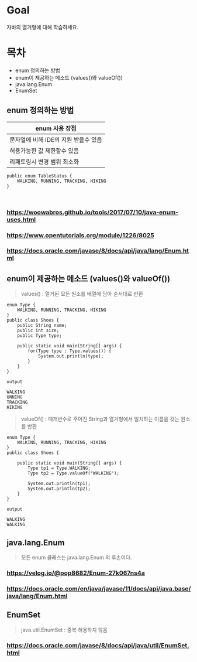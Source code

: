 # Goal

자바의 열거형에 대해 학습하세요.

# 목차

- enum 정의하는 방법
- enum이 제공하는 메소드 (values()와 valueOf())
- java.lang.Enum
- EnumSet

## enum 정의하는 방법

| enum 사용 장점                       |
| ------------------------------------ |
| 문자열에 비해 IDE의 지원 받을수 있음 |
| 허용가능한 값 제한할수 있음          |
| 리패토링시 변경 범위 최소화          |

```
public enum TableStatus {
    WALKING, RUNNING, TRACKING, HIKING
}
```

<br>

### https://woowabros.github.io/tools/2017/07/10/java-enum-uses.html

### https://www.opentutorials.org/module/1226/8025

### https://docs.oracle.com/javase/8/docs/api/java/lang/Enum.html

## enum이 제공하는 메소드 (values()와 valueOf())

> values() : 열거된 모든 원소를 배열에 담아 순서대로 반환

```
enum Type {
    WALKING, RUNNING, TRACKING, HIKING
}
public class Shoes {
    public String name;
    public int size;
    public Type type;

    public static void main(String[] args) {
        for(Type type : Type.values()) {
            System.out.println(type);
        }
    }
}

output

WALKING
UNNING
TRACKING
HIKING
```

> valueOf() : 매개변수로 주어진 String과 열거형에서 일치하는 이름을 갖는 원소를 반환

```
enum Type {
    WALKING, RUNNING, TRACKING, HIKING
}
public class Shoes {

    public static void main(String[] args) {
        Type tp1 = Type.WALKING;
        Type tp2 = Type.valueOf("WALKING");

        System.out.println(tp1);
        System.out.println(tp2);
    }
}

output

WALKING
WALKING
```

## java.lang.Enum

> 모든 enum 클래스는 java.lang.Enum 의 후손이다.

### https://velog.io/@pop8682/Enum-27k067ns4a

### https://docs.oracle.com/en/java/javase/11/docs/api/java.base/java/lang/Enum.html

## EnumSet

> java.util.EnumSet : 중복 허용하지 않음

### https://docs.oracle.com/javase/8/docs/api/java/util/EnumSet.html
